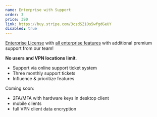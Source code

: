 ```yaml
---
name: Enterprise with Support
order: 3
price: 390
link: https://buy.stripe.com/3csdSZ1Os5wfgdGeUY
disabled: true
---
```


<a href="https://docs.defguard.net/enterprise" target="_blank">Enterprise License</a> with <a href="http://docs.defguard.net/enterprise/all-enteprise-features" target="_blank"> all enterprise features</a> with additional premium support from our team!

<strong>No users and VPN locations limit</strong>.

- Support via online support ticket system
- Three monthly support tickets
- Influence & prioritize features</stron>

Coming soon:

- 2FA/MFA with hardware keys in desktop client
- mobile clients
- full VPN client data encryption
